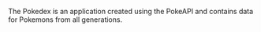 The Pokedex is an application created using the PokeAPI and contains data for Pokemons from all generations.
